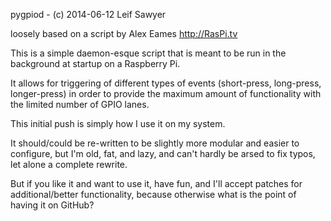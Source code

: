 pygpiod - (c) 2014-06-12 Leif Sawyer

loosely based on a script by Alex Eames http://RasPi.tv


This is a simple daemon-esque script that is meant to be run in the background
at startup on a Raspberry Pi.

It allows for triggering of different types of events (short-press, long-press, longer-press)
in order to provide the maximum amount of functionality with the limited number of GPIO lanes.

This initial push is simply how I use it on my system.

It should/could be re-written to be slightly more modular and easier to configure,
but I'm old, fat, and lazy, and can't hardly be arsed to fix typos, let alone a
complete rewrite.

But if you like it and want to use it, have fun, and I'll accept patches for additional/better
functionality, because otherwise what is the point of having it on GitHub?

